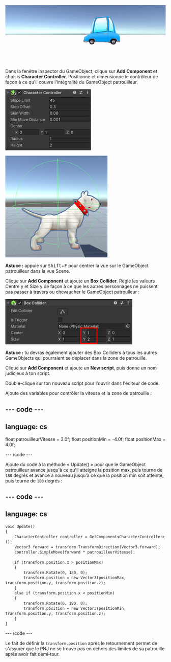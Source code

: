 ![Un gif animé montrant un GameObject voiture se déplaçant de gauche à droite dans la vue Game.](images/car-patrol.gif)

Dans la fenêtre Inspector du GameObject, clique sur **Add Component** et choisis **Character Controller**. Positionne et dimensionne le contrôleur de façon à ce qu'il couvre l'intégralité du GameObject patrouilleur.

![La fenêtre Inspector montre le composant Character Controller.](images/char-coll-dog.png)

![La vue Scene montre le GameObject chien avec le Character Collider en surbrillance autour du cadre du chien.](images/scene-coll-dog.png)

**Astuce :** appuie sur <kbd>Shift</kbd>+<kbd>F</kbd> pour centrer la vue sur le GameObject patrouilleur dans la vue Scene.

Clique sur **Add Component** et ajoute un **Box Collider**. Règle les valeurs Centre y et Size y de façon à ce que les autres personnages ne puissent pas passer à travers ou chevaucher le GameObject patroulleur :

![La fenêtre Inspector montre le composant Box Collider avec les propriétés Center y et Size y en surbrillance.](images/box-collider.png)

**Astuce :** tu devras également ajouter des Box Colliders à tous les autres GameObjects qui pourraient se déplacer dans la zone de patrouille.

Clique sur **Add Component** et ajoute un **New script**, puis donne un nom judicieux à ton script.

Double-clique sur ton nouveau script pour l'ouvrir dans l'éditeur de code.

Ajoute des variables pour contrôler la vitesse et la zone de patrouille :

--- code ---
---
language: cs
---

float patrouilleurVitesse = 3.0f;
float positionMin = -4.0f;
float positionMax = 4.0f;

--- /code ---

Ajoute du code à la méthode « Update() » pour que le GameObject patrouilleur avance jusqu'à ce qu'il atteigne la position max, puis tourne de `180` degrés et avance à nouveau jusqu'à ce que la position min soit atteinte, puis tourne de `180` degrés :

--- code ---
---
language: cs
---

    void Update()
    {
        CharacterController controller = GetComponent<CharacterController>();
        Vector3 forward = transform.TransformDirection(Vector3.forward);
        controller.SimpleMove(forward * patrouilleurVitesse);
    
        if (transform.position.x > positionMax)
        {
            transform.Rotate(0, 180, 0);
            transform.position = new Vector3(positionMax, transform.position.y, transform.position.z);
        }
        else if (transform.position.x < positionMin)
        {
            transform.Rotate(0, 180, 0);
            transform.position = new Vector3(positionMin, transform.position.y, transform.position.z);
        }
    }

--- /code ---

Le fait de définir la `transform.position` après le retournement permet de s'assurer que le PNJ ne se trouve pas en dehors des limites de sa patrouille après avoir fait demi-tour.
